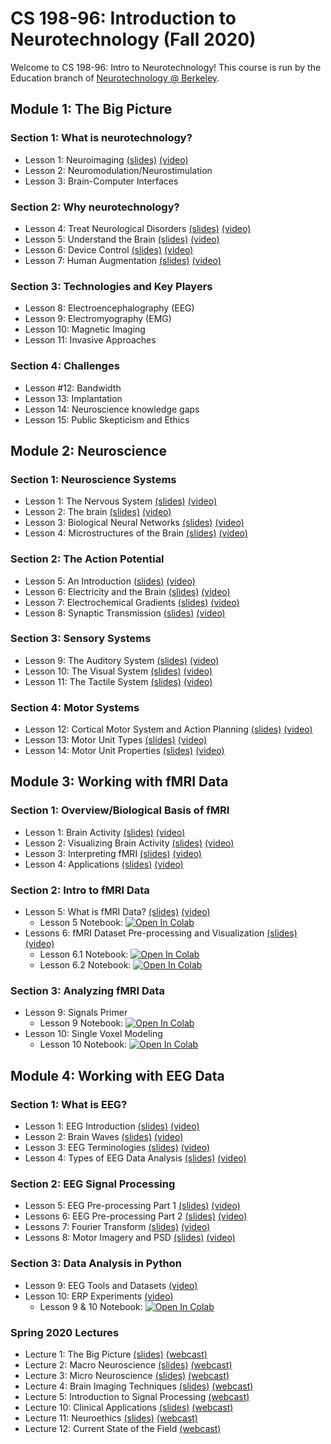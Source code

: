 # CS 198-96: Introduction to Neurotechnology (Fall 2020)

Welcome to CS 198-96: Intro to Neurotechnology! This course is run by the Education branch of [Neurotechnology @ Berkeley](https://neurotech.berkeley.edu).

<!-- ![](neurotech.gif) -->

<!-- ### Syllabus

[Syllabus](https://docs.google.com/document/d/1kKtiD6YWtURetEiy9AScyJoVWdasE68gR3KoMo3y4c4/edit?usp=sharing) -->

<!-- ### Meet the Team

- [Deven Navani](https://linkedin.com/in/devennavani), VP of Education 
- [Amy Wang](https://www.linkedin.com/in/amywang58/), co-head of Education
- [Izzy Baldacci](https://www.linkedin.com/in/isabella-baldacci-74694519a/), co-head of Education
- [Haya Halabieh](https://www.linkedin.com/in/haya-halabieh-145941187/), content
- [Sooyeon Oh](https://www.linkedin.com/in/sooyeonoh/), content
- [Julie Nemerson](https://www.linkedin.com/in/julie-nemerson/), content
- [Milan Filo](https://www.linkedin.com/in/milan-f-b2a861110/), content
- [Abhinav Gundrala](), content
- [Czarinah Micah Rodriguez](), content -->

<h2>Module 1: The Big Picture</h2>
<h3>Section 1: What is neurotechnology?</h3>
<ul>
<li>Lesson 1: Neuroimaging <a href="https://docs.google.com/presentation/d/1FLcFBmpc2SduGUlvaqIIVNP73g3SqXxtOQfYx4R1_zc/edit?usp=sharing">(slides)</a> <a href="https://www.youtube.com/watch?v=9dqbn927S3Q&list=PL1ukmPI3TksPBugenpeLF10jjRXR0upOy&index=1">(video)</a></li>
<li>Lesson 2: Neuromodulation/Neurostimulation</li>
<li>Lesson 3: Brain-Computer Interfaces</li>
</ul>
<h3>Section 2: Why neurotechnology?</h3>
<ul>
<li>Lesson 4: Treat Neurological Disorders <a href="https://docs.google.com/presentation/d/1BfXXm0zDFGwfjLA8FDBKrkVQtKBiui-YOsA0MVTPLUw/edit?usp=sharing">(slides)</a> <a href="https://www.youtube.com/watch?v=hbYmDV1qEO8&list=PL1ukmPI3TksPBugenpeLF10jjRXR0upOy&index=2">(video)</a></li>
<li>Lesson 5: Understand the Brain <a href="https://docs.google.com/presentation/d/1qwlHM70bX7x82NIF32sRuV5GQbhZ473k9PvD69Mo6xk/edit?usp=sharing">(slides)</a> <a href="https://www.youtube.com/watch?v=V9uGlDig3f4&list=PL1ukmPI3TksPBugenpeLF10jjRXR0upOy&index=3">(video)</a></li>
<li>Lesson 6: Device Control <a href="https://docs.google.com/presentation/d/1IUP46SJQ0g8ckVMw2GMInaHannvMkQEU2Ny7gA75Cm0/edit?usp=sharing">(slides)</a> <a href="https://www.youtube.com/watch?v=Sk5JtpEU67I&list=PL1ukmPI3TksPBugenpeLF10jjRXR0upOy&index=4">(video)</a></li>
<li>Lesson 7: Human Augmentation <a href="https://docs.google.com/presentation/d/1CBYZXTknupmbC8VKwkMfRtCNJ7JAw1PdzKNDsTI-O-U/edit?usp=sharing">(slides)</a> <a href="https://www.youtube.com/watch?v=UrrycI5DGkw&list=PL1ukmPI3TksPBugenpeLF10jjRXR0upOy&index=5">(video)</a></li>
</ul>
<h3>Section 3: Technologies and Key Players</h3>
<ul>
<li>Lesson 8: Electroencephalography (EEG)</li>
<li>Lesson 9: Electromyography (EMG)</li>
<li>Lesson 10: Magnetic Imaging</li>
<li>Lesson 11: Invasive Approaches</li>
</ul>
<h3>Section 4: Challenges</h3>
<ul>
<li>Lesson #12: Bandwidth</li>
<li>Lesson 13: Implantation</li>
<li>Lesson 14: Neuroscience knowledge gaps</li>
<li>Lesson 15: Public Skepticism and Ethics</li>
</ul>

<h2>Module 2: Neuroscience</h2>
<h3>Section 1: Neuroscience Systems</h3>
<ul>
<li>Lesson 1: The Nervous System <a href="https://docs.google.com/presentation/d/1CKzW9Mj-kWbzKJVgzViOwFL_UwfNdXtFZjDgROIE3oo/edit?usp=sharing">(slides)</a> <a href="https://www.youtube.com/watch?v=p30UG9Ei2z4&list=PL1ukmPI3TksMzQzxg4SHfppN00YALaDVk&index=1">(video)</a></li>
<li>Lesson 2: The brain <a href="https://docs.google.com/presentation/d/1bg83i_cZ5th_ZAH2uA5FEpdIdqMPsxhxOiZYIyFBJko/edit?usp=sharing">(slides)</a> <a href="https://www.youtube.com/watch?v=25dpUD-D3W0&list=PL1ukmPI3TksMzQzxg4SHfppN00YALaDVk&index=2">(video)</a></li>
<li>Lesson 3: Biological Neural Networks <a href="https://docs.google.com/presentation/d/1gxE1jxJO06sMXNMfd08tDVFOW2-CK7pL1vXYObarA2g/edit?usp=sharing">(slides)</a> <a href="https://www.youtube.com/watch?v=rscWT5ALoDU&list=PL1ukmPI3TksMzQzxg4SHfppN00YALaDVk&index=3">(video)</a></li>
<li>Lesson 4: Microstructures of the Brain <a href="https://docs.google.com/presentation/d/1SCq0CNX2CIugPBB0KlNmOqnhjZ8DaKq2e1zHx2BQq5w/edit?usp=sharing">(slides)</a> <a href="https://www.youtube.com/watch?v=KYcU339pSdI&list=PL1ukmPI3TksMzQzxg4SHfppN00YALaDVk&index=4">(video)</a></li>
</ul>
<h3>Section 2: The Action Potential</h3>
<ul>
<li>Lesson 5: An Introduction <a href="https://docs.google.com/presentation/d/1OSk4neLIBU_KIqSaoicQDViWIhvazFbjpsmts1fOIUY/edit?usp=sharing">(slides)</a> <a href="https://www.youtube.com/watch?v=C0Kimw7QGqA&list=PL1ukmPI3TksMzQzxg4SHfppN00YALaDVk&index=5">(video)</a></li>
<li>Lesson 6: Electricity and the Brain <a href="https://docs.google.com/presentation/d/16WwNiVcuzSc5oTqPHXybShfruTZVz51A8Vq-QD7NXvk/edit?usp=sharing">(slides)</a> <a href="https://www.youtube.com/watch?v=ZL-Oh0fJSZs&list=PL1ukmPI3TksMzQzxg4SHfppN00YALaDVk&index=6">(video)</a></li>
<li>Lesson 7: Electrochemical Gradients <a href="https://docs.google.com/presentation/d/1Iij4Au4TxOcUjg0vqhNBC63XjKRoCJX2d-f3KlqUBW8/edit?usp=sharing">(slides)</a> <a href="https://www.youtube.com/watch?v=5U3-v4oQPL0&list=PL1ukmPI3TksMzQzxg4SHfppN00YALaDVk&index=7">(video)</a></li>
<li>Lesson 8: Synaptic Transmission <a href="https://docs.google.com/presentation/d/1ehgiAJMH0-RdZaMCDU-yxjh0sn-sEBgSgLeJkc4TPqo/edit?usp=sharing">(slides)</a> <a href="https://www.youtube.com/watch?v=fEmRaCe3PAM&list=PL1ukmPI3TksMzQzxg4SHfppN00YALaDVk&index=8">(video)</a></li>
</ul>
<h3>Section 3: Sensory Systems</h3>
<ul>
<li>Lesson 9: The Auditory System <a href="https://docs.google.com/presentation/d/1rN7bj9MHzjfSiA2R5kTF1zH74ezz9RhCN6gTFuZ5XoA/edit?usp=sharing">(slides)</a> <a href="https://www.youtube.com/watch?v=6P3oTWAJcpk&list=PL1ukmPI3TksMzQzxg4SHfppN00YALaDVk&index=9">(video)</a></li>
<li>Lesson 10: The Visual System <a href="https://docs.google.com/presentation/d/1sRyADjcXivcN6RTCjUv643qIYFwkDDslB8FZKLUc0pQ/edit?usp=sharing">(slides)</a> <a href="https://www.youtube.com/watch?v=fJKhxPNicz0&list=PL1ukmPI3TksMzQzxg4SHfppN00YALaDVk&index=10">(video)</a></li>
<li>Lesson 11: The Tactile System <a href="https://docs.google.com/presentation/d/12C8leVaD6G99xOEN92nNpjjWclrB39paEhWOP0euddo/edit?usp=sharing">(slides)</a> <a href="https://www.youtube.com/watch?v=0j8_oGT4PM0&list=PL1ukmPI3TksMzQzxg4SHfppN00YALaDVk&index=11">(video)</a></li>
</ul>
<h3>Section 4: Motor Systems</h3>
<ul>
<li>Lesson 12: Cortical Motor System and Action Planning <a href="https://docs.google.com/presentation/d/16-Ro2h6gk3CpHGjhFtVUHlUQfGrdCehABsO6SCKxxPY/edit?usp=sharing">(slides)</a> <a href="https://www.youtube.com/watch?v=Wm1z6951kgk&list=PL1ukmPI3TksMzQzxg4SHfppN00YALaDVk&index=12">(video)</a></li>
<li>Lesson 13: Motor Unit Types <a href="https://docs.google.com/presentation/d/19R8Kee-U1ySjmUKnF1FeskkAjfn0mpG_Q9KlraDjRyg/edit?usp=sharing">(slides)</a> <a href="https://www.youtube.com/watch?v=ta0O91uYAso&list=PL1ukmPI3TksMzQzxg4SHfppN00YALaDVk&index=13">(video)</a></li>
<li>Lesson 14: Motor Unit Properties <a href="https://docs.google.com/presentation/d/1ltadiNnLDY5C74gAUQAFxmxZQqIasB1oT36rbF8HCko/edit?usp=sharing">(slides)</a> <a href="https://www.youtube.com/watch?v=4-y0NklOtbo&list=PL1ukmPI3TksMzQzxg4SHfppN00YALaDVk&index=14">(video)</a></li>
</ul>

<h2>Module 3: Working with fMRI Data</h2>
<h3>Section 1: Overview/Biological Basis of fMRI</h3>
<ul>
<li>Lesson 1: Brain Activity <a href="https://docs.google.com/presentation/d/1-OZ4QzExx3xUoVR6MmxxenqSEJzgoDVzDKryy2WasFM/edit?usp=sharing">(slides)</a> <a href="https://www.youtube.com/watch?v=JjVluic-xsg&list=PL1ukmPI3TksOE_hAotuZs_rjQnwFsKVTK&index=1">(video)</a></li>
<li>Lesson 2: Visualizing Brain Activity <a href="https://docs.google.com/presentation/d/1tthza5zAGhKMiBn6s0U82VDV27NZK-s5_U6pFGrDPZQ/edit?usp=sharing">(slides)</a> <a href="https://www.youtube.com/watch?v=GnZ2K_tkyI0&list=PL1ukmPI3TksOE_hAotuZs_rjQnwFsKVTK&index=2">(video)</a></li>
<li>Lesson 3: Interpreting fMRI <a href="https://docs.google.com/presentation/d/1Gj7YF-f_V7ndLYQUsJLVgwO7c56sZsSmkz2AuknijOQ/edit?usp=sharing">(slides)</a> <a href="https://www.youtube.com/watch?v=YZXB5EdMh3I&list=PL1ukmPI3TksOE_hAotuZs_rjQnwFsKVTK&index=3">(video)</a></li>
<li>Lesson 4: Applications <a href="https://docs.google.com/presentation/d/17IpWVwQww8hF5yCsPg3nu-H65ktNipr3bJMEWTsjpBA/edit?usp=sharing">(slides)</a> <a href="https://www.youtube.com/watch?v=yShZTUeUYf4&list=PL1ukmPI3TksOE_hAotuZs_rjQnwFsKVTK&index=4">(video)</a></li>
</ul>
<h3>Section 2: Intro to fMRI Data</h3>
<ul>
<li>Lesson 5: What is fMRI Data? <a href="https://docs.google.com/presentation/d/11PA44_Sr6MPpW6MCvqyladqttZkEU3ar_lpqsIJUxIM/edit?usp=sharing">(slides)</a> <a href="https://www.youtube.com/watch?v=4SEybkSY21U&list=PL1ukmPI3TksOE_hAotuZs_rjQnwFsKVTK&index=5">(video)</a> 
<ul>  
  <li>Lesson 5 Notebook: <a href="https://colab.research.google.com/drive/1CsEhFTNMTvhTL0x-2CUqFLFgxE6e0XXJ#forceEdit=true&sandboxMode=true">
  <img src="https://colab.research.google.com/assets/colab-badge.svg" alt="Open In Colab"/></a></li>  
  </ul></li>
<li>Lessons 6: fMRI Dataset Pre-processing and Visualization <a href="https://docs.google.com/presentation/d/1nec5qOeJ_maIO4CA98AgHZ0Dg2xfm6rOpo38v8kiqI8/edit?usp=sharing">(slides)</a> <a href="https://www.youtube.com/watch?v=YajaZ3R81GY&list=PL1ukmPI3TksOE_hAotuZs_rjQnwFsKVTK&index=6">(video)</a>
<ul>  
  <li>Lesson 6.1 Notebook: <a href="https://colab.research.google.com/drive/1kGmTcau7nZEWP6bEU39DE_tpzDdxs4pT#forceEdit=true&sandboxMode=true">
  <img src="https://colab.research.google.com/assets/colab-badge.svg" alt="Open In Colab"/></a></li>  
  <li>Lesson 6.2 Notebook: <a href="https://colab.research.google.com/drive/1SIOQ6rHAOS4UQes-GWViy0GoM1_rETLH#forceEdit=true&sandboxMode=true">
  <img src="https://colab.research.google.com/assets/colab-badge.svg" alt="Open In Colab"/></a></li> 
</ul></li>
</ul>

<h3>Section 3: Analyzing fMRI Data</h3>
<ul>
<li>Lesson 9: Signals Primer
<ul>  
  <li>Lesson 9 Notebook: <a href="https://colab.research.google.com/drive/1YtLArXzBTHqZb5hsXnoyLJ7WCd8r72go#forceEdit=true&sandboxMode=true">
  <img src="https://colab.research.google.com/assets/colab-badge.svg" alt="Open In Colab"/></a></li>  
</ul></li>
<li>Lesson 10: Single Voxel Modeling
<ul>  
  <li>Lesson 10 Notebook: <a href="https://colab.research.google.com/drive/1Fn1KTIlcVG_BwlYojnvg0gbx_DekiRuU#forceEdit=true&sandboxMode=true">
  <img src="https://colab.research.google.com/assets/colab-badge.svg" alt="Open In Colab"/></a></li>  
</ul></li>
</ul>

<h2>Module 4: Working with EEG Data</h2>
<h3>Section 1: What is EEG?</h3>
<ul>
<li>Lesson 1: EEG Introduction <a href="https://docs.google.com/presentation/d/126x2u3lR0dD9emaBR3q6ARCg0u_PvjRvZFbtRgttHlE/edit?usp=sharing">(slides)</a> <a href="https://www.youtube.com/watch?v=JYpoyuGwoo8&list=PL1ukmPI3TksNK8S_CtURjdNevOTahQUZy&index=2">(video)</a></li>
<li>Lesson 2: Brain Waves <a href="https://docs.google.com/presentation/d/126x2u3lR0dD9emaBR3q6ARCg0u_PvjRvZFbtRgttHlE/edit?usp=sharing">(slides)</a> <a href="https://www.youtube.com/watch?v=FNBscvYnVxc&list=PL1ukmPI3TksNK8S_CtURjdNevOTahQUZy&index=3">(video)</a></li>
<li>Lesson 3: EEG Terminologies <a href="https://docs.google.com/presentation/d/126x2u3lR0dD9emaBR3q6ARCg0u_PvjRvZFbtRgttHlE/edit?usp=sharing">(slides)</a> <a href="https://www.youtube.com/watch?v=E0j4qKWhNik&list=PL1ukmPI3TksNK8S_CtURjdNevOTahQUZy&index=4">(video)</a></li>
<li>Lesson 4: Types of EEG Data Analysis <a href="https://docs.google.com/presentation/d/126x2u3lR0dD9emaBR3q6ARCg0u_PvjRvZFbtRgttHlE/edit?usp=sharing">(slides)</a> <a href="https://www.youtube.com/watch?v=56VdNTRPSXc&list=PL1ukmPI3TksNK8S_CtURjdNevOTahQUZy&index=5">(video)</a></li>
</ul>
<h3>Section 2: EEG Signal Processing</h3>
<ul>
<li>Lesson 5: EEG Pre-processing Part 1 <a href="https://docs.google.com/presentation/d/1DpxxfgoNkLl5DT9ocDEdmOUultxEsmf3qUyFiJr_DUw/edit?usp=sharing">(slides)</a> <a href="https://www.youtube.com/watch?v=ggk6jRV_U40&list=PL1ukmPI3TksNK8S_CtURjdNevOTahQUZy&index=6">(video)</a></li>
<li>Lessons 6: EEG Pre-processing Part 2 <a href="https://docs.google.com/presentation/d/1DpxxfgoNkLl5DT9ocDEdmOUultxEsmf3qUyFiJr_DUw/edit?usp=sharing">(slides)</a> <a href="https://www.youtube.com/watch?v=NNTrRwBcTI8&list=PL1ukmPI3TksNK8S_CtURjdNevOTahQUZy&index=7">(video)</a></li>
<li>Lessons 7: Fourier Transform <a href="https://docs.google.com/presentation/d/1DpxxfgoNkLl5DT9ocDEdmOUultxEsmf3qUyFiJr_DUw/edit?usp=sharing">(slides)</a> <a href="https://www.youtube.com/watch?v=i5gnmaQM8DA&list=PL1ukmPI3TksNK8S_CtURjdNevOTahQUZy&index=8">(video)</a></li>
<li>Lessons 8: Motor Imagery and PSD <a href="https://docs.google.com/presentation/d/1DpxxfgoNkLl5DT9ocDEdmOUultxEsmf3qUyFiJr_DUw/edit?usp=sharing">(slides)</a> <a href="https://www.youtube.com/watch?v=seIJdCa3k-Y&list=PL1ukmPI3TksNK8S_CtURjdNevOTahQUZy&index=9">(video)</a></li>
</ul>
<h3>Section 3: Data Analysis in Python</h3>
<ul>
<li>Lesson 9: EEG Tools and Datasets <a href="https://www.youtube.com/watch?v=Ivq7-fZ62vQ&list=PL1ukmPI3TksNK8S_CtURjdNevOTahQUZy&index=10">(video)</a></li>
<li>Lesson 10: ERP Experiments <a href="https://www.youtube.com/watch?v=ANnxqmFBmls&list=PL1ukmPI3TksNK8S_CtURjdNevOTahQUZy&index=11">(video)</a>
<ul>
  <li>Lesson 9 & 10 Notebook: <a href="https://colab.research.google.com/drive/1CGDhmgra7D_q0oNL417H2HMXRpt1Bv5N?usp=sharing">
  <img src="https://colab.research.google.com/assets/colab-badge.svg" alt="Open In Colab"/></a></li>
</ul></li>
</ul>

### Spring 2020 Lectures

- Lecture 1: The Big Picture [(slides)](https://docs.google.com/presentation/d/18uCmsE90HPA1_8xNekUP94K5ErNxOS5hffchtTHXlLg/edit?usp=sharing) [(webcast)](https://www.youtube.com/watch?v=JWnHp_lqkKY) 
- Lecture 2: Macro Neuroscience [(slides)](https://docs.google.com/presentation/d/1qf8d9TegBbjmpbiEGmMCCupMV_R1GzlB0OUxH956umc/edit?usp=sharing) [(webcast)](https://youtu.be/IY02T5WzCpw)
- Lecture 3: Micro Neuroscience [(slides)](https://docs.google.com/presentation/d/1v1lizm3QJqGZx0vuf2hYUl0MvI9G786ZRvUn52kutPk/edit?usp=sharing) [(webcast)](https://youtu.be/FT_gtKjSTQQ)
- Lecture 4: Brain Imaging Techniques [(slides)](https://docs.google.com/presentation/d/1Xx8Ssu3ZhAqTyweJZJMXOBT8urqL5kGnCppBIxzM3SM/edit?usp=sharing) [(webcast)](https://youtu.be/rsP_Obn7JKU)
- Lecture 5: Introduction to Signal Processing [(webcast)](https://youtu.be/gURGgMwAoDM)
- Lecture 10: Clinical Applications [(slides)](https://docs.google.com/presentation/d/1I5xrWjetjQesf7aAzMJwKvL0yQG4yI6IxYkVmpix4oM/edit?usp=sharing) [(webcast)](https://youtu.be/OmwgQUC69mc)
- Lecture 11: Neuroethics [(slides)](https://docs.google.com/presentation/d/1Q0yCELR0dzq3aViE_IOU7gFfSs_s-NZVFGVRqwjsBjk/edit?usp=sharing) [(webcast)](https://youtu.be/ftGm5tj6QMg)
- Lecture 12: Current State of the Field [(webcast)](https://youtu.be/T9HmHf7EPms)

<!-- ### Labs

- [Lab 1: Getting started with EEG](http://docs.openbci.com/Tutorials/02-Ganglion_Getting%20Started_Guide)
- Lab 2: Sensory extension
- [Lab 3: Detecting event-related potentials](lab3)
- [Lab 4: Neurofeedback](lab4)
- [Lab 5: Steady-state visually evoked potentials](lab5)
- [Lab 6: Detecting stress using biosignals](lab6)
- [Lab 7: Measuring attention using cross-brain correlations](lab7)
- [Lab 8: Detecting and controlling muscle movements](lab8)
- [Lab 9: Characterizing EEG responses to smell](lab9) -->
